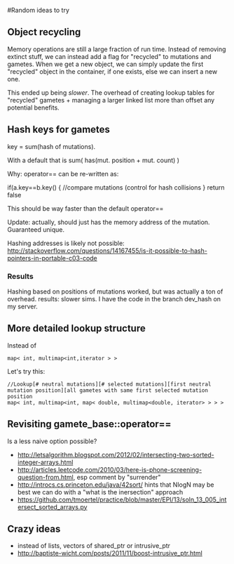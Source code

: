 #Random ideas to try

## Object recycling

Memory operations are still a large fraction of run time.  Instead of removing extinct stuff, we can instead add a flag for "recycled" to mutations and gametes.  When we get a new object, we can simply update the first "recycled" object in the container, if one exists, else we can insert a new one.

This ended up being _slower_.  The overhead of creating lookup tables for "recycled" gametes + managing a larger linked list more than offset any potential benefits.

## Hash keys for gametes

key = sum(hash of mutations).

With a default that is sum( has(mut. position + mut. count) )

Why: operator== can be re-written as:

if(a.key==b.key() { 
//compare mutations (control for hash collisions
}
return false

This should be way faster than the default operator==

Update: actually, should just has the memory address of the mutation.  Guaranteed unique.

Hashing addresses is likely not possible: http://stackoverflow.com/questions/14167455/is-it-possible-to-hash-pointers-in-portable-c03-code

### Results

Hashing based on positions of mutations worked, but was actually a ton of overhead.  results: slower sims.  I have the code in the branch dev_hash on my server.

## More detailed lookup structure

Instead of

~~~{cpp}
map< int, multimap<int,iterator > >
~~~

Let's try this:

~~~{cpp}
//Lookup[# neutral mutations][# selected mutations][first neutral mutation position][all gametes with same first selected mutation position
map< int, multimap<int, map< double, multimap<double, iterator> > > >
~~~

## Revisiting gamete_base::operator==

Is a less naive option possible?

* http://letsalgorithm.blogspot.com/2012/02/intersecting-two-sorted-integer-arrays.html
* http://articles.leetcode.com/2010/03/here-is-phone-screening-question-from.html, esp comment by "surrender"
* http://introcs.cs.princeton.edu/java/42sort/ hints that NlogN may be best we can do with a "what is the inersection" approach
* https://github.com/tmoertel/practice/blob/master/EPI/13/soln_13_005_intersect_sorted_arrays.py

## Crazy ideas

* instead of lists, vectors of shared_ptr or intrusive_ptr
* http://baptiste-wicht.com/posts/2011/11/boost-intrusive_ptr.html


